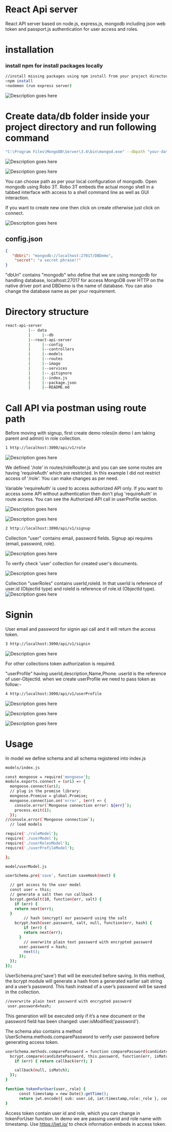 # React Api server
React API server based on node.js, express.js, mongodb including json web token and passport.js authentication for user access and roles.

# installation
### install npm for install packages locally
```bash
//install missing packages using npm install from your project directory path
>npm install
>nodemon (run express server)
```
![](/image/nodemon.PNG "Description goes here")

# Create data/db folder inside your project directory and run following command
```bash
"C:\Program Files\MongoDB\Server\3.4\bin\mongod.exe" --dbpath "your-data/db path"
```
![](/image/dbConn.PNG "Description goes here")

![](image/dbstart.PNG "Description goes here")

You can choose path as per your local configuration of mongodb. Open mongodb using Robo 3T.
Robo 3T embeds the actual mongo shell in a tabbed interface with access to a shell command line as well as GUI interaction.

If you want to create new one then click on create otherwise just click on connect.

![](image/robo.PNG "Description goes here")

## config.json
```json
{
   "dbUri": "mongodb://localhost:27017/DBDemo",
    "secret": "a secret phrase!!"
}
```
"dbUri" contains "mongodb" who define that we are using mongodb for handling database, localhost:27017 for access MongoDB over HTTP on the native driver port and DBDemo is the name of database. You can also change the database name as per your requirement.

# Directory structure
```bash
react-api-server
          |-- data
          |     |--db
          |--react-api-server
          |     |--config
          |     |--controllers
          |     |--models
          |     |--routes
          |     |--image
          |     |--services
          |     |--.gitignore
          |     |--index.js
          |     |--package.json
          |     |--README.md
```
# Call API via postman using route path

Before moving with signup, first create demo roles(in demo I am taking parent and admin) in role collection.

```bash
1 http://localhost:3090/api/v1/role
```
![](image/roleApi.PNG "Description goes here")

We defined '/role' in routes/roleRouter.js and you can see some routes are having 'requireAuth' which are restricted. In this example I did not restrict access of '/role'. You can make changes as per need.

Variable 'requireAuth' is used to access authorized API only. If you want to access some API without authentication then don't plug 'requireAuth' in route access. You can see the Authorized API call in userProfile section.

![](image/route.PNG "Description goes here")


![](image/role.PNG "Description goes here")


```bash
2 http://localhost:3090/api/v1/signup
```
Collection "user" contains email, password fields. Signup api requires {email, password, role}.

![](image/api1.PNG "Description goes here")

To verify check 'user' collection for created user's documents.

![](image/user.PNG "Description goes here")

Collection "userRoles" contains userId,roleId. In that userId is reference of user.id (ObjectId type) and roleId is reference of role.id (ObjectId type).
![](image/userrole.PNG "Description goes here")

# Signin
User email and password for signin api call and it will return the access token.
```bash
3 http://localhost:3090/api/v1/signin
```
![](image/api2.PNG "Description goes here")

For other collections token authorization is required.

"userProfile" having userId,description,Name,Phone. userId is the reference of user-ObjectId.
when we create userProfile we need to pass token as follow:-
```bash
4 http://localhost:3090/api/v1/userProfile
```
![](image/auth.PNG "Description goes here")

![](image/userprofile.PNG "Description goes here")

![](image/userprofiledb.PNG "Description goes here")

# Usage
In model we define schema and all schema registered into index.js

```bash
models/index.js

const mongoose = require('mongoose');
module.exports.connect = (uri) => {
  mongoose.connect(uri);
  // plug in the promise library:
  mongoose.Promise = global.Promise;
  mongoose.connection.on('error', (err) => {
    console.error(`Mongoose connection error: ${err}`);
    process.exit(1);
  });
//console.error(`Mongoose connection`);
  // load models

require('./roleModel');
require('./userModel');
require('./userRolesModel');
require('./userProfileModel');

};
```

```bash
model/userModel.js

userSchema.pre('save', function saveHook(next) {

  // get access to the user model
  const user = this;
  // generate a salt then run callback
  bcrypt.genSalt(10, function(err, salt) {
    if (err) {
    return next(err);
  }
        // hash (encrypt) our password using the salt
    bcrypt.hash(user.password, salt, null, function(err, hash) {
        if (err) {
        return next(err);
      }
        // overwrite plain text password with encrypted password
      user.password = hash;
        next();
      });
  });
});
```
UserSchema.pre('save') that will be executed before saving. In this method, the bcrypt module will generate a hash from a generated earlier salt string and a user’s password. This hash instead of a user’s password will be saved in the collection.

```bash
//overwrite plain text password with encrypted password
 user.password=hash;
```

This generation will be executed only if it’s a new document or the password field has been changed:
 user.isModified('password').

The schema also contains a method UserSchema.methods.comparePassword to verify user password before generating access token.
```bash
userSchema.methods.comparePassword = function comparePassword(candidatePassword, callback) {
  bcrypt.compare(candidatePassword, this.password, function(err, isMatch) {
    if (err) { return callback(err); }

    callback(null, isMatch);
  });
}
```
```bash
function tokenForUser(user,_role) {
      const timestamp = new Date().getTime();
      return jwt.encode({ sub: user.id, iat:timestamp,role:_role }, config.secret);
}
```
Access token contain user id and role, which you can change in tokenForUser function. In demo we are passing userid and role name with timestamp. Use https://jwt.io/ to check information embeds in access token.
